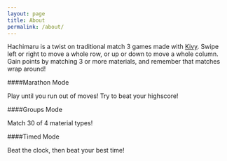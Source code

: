 ```yaml
---
layout: page
title: About
permalink: /about/
---
```


Hachimaru is a twist on traditional match 3 games made with [Kivy](http://kivy.org/ "kivy.org"). Swipe left or right to move a whole row, or up or down to move a whole column. Gain points by matching 3 or more materials, and remember that matches wrap around!

####Marathon Mode

Play until you run out of moves! Try to beat your highscore!

####Groups Mode
	
Match 30 of 4 material types!

####Timed Mode

Beat the clock, then beat your best time!
